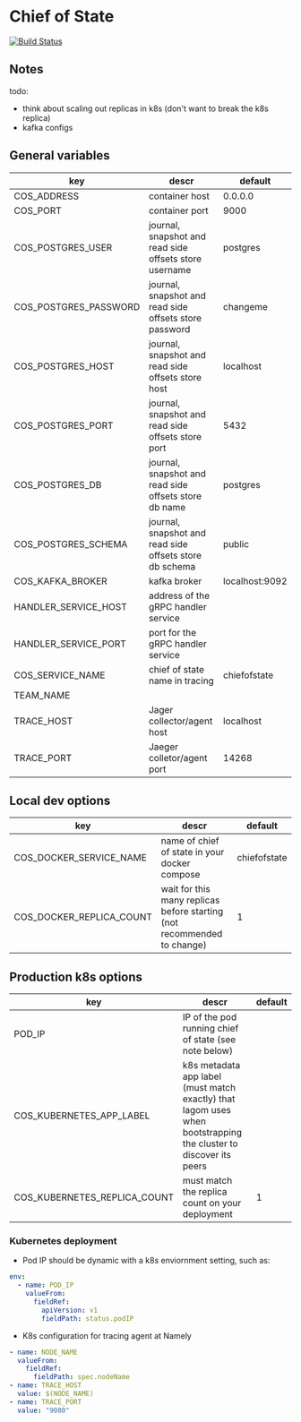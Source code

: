 # Chief of State

[![Build Status](https://drone.namely.land/api/badges/namely/chief-of-state/status.svg)](https://drone.namely.land/namely/chief-of-state)

## Notes

todo:

- think about scaling out replicas in k8s (don't want to break the k8s replica)
- kafka configs

## General variables

| key | descr | default |
--- | --- | ---
COS_ADDRESS | container host | 0.0.0.0
COS_PORT | container port | 9000
COS_POSTGRES_USER | journal, snapshot and read side offsets store username | postgres
COS_POSTGRES_PASSWORD | journal, snapshot and read side offsets store password | changeme
COS_POSTGRES_HOST | journal, snapshot and read side offsets store host | localhost
COS_POSTGRES_PORT | journal, snapshot and read side offsets store port | 5432
COS_POSTGRES_DB | journal, snapshot and read side offsets store db name | postgres
COS_POSTGRES_SCHEMA | journal, snapshot and read side offsets store db schema | public
COS_KAFKA_BROKER | kafka broker | localhost:9092
HANDLER_SERVICE_HOST | address of the gRPC handler service | <none>
HANDLER_SERVICE_PORT | port for the gRPC handler service | <none>
COS_SERVICE_NAME | chief of state name in tracing | chiefofstate
TEAM_NAME | |
TRACE_HOST | Jager collector/agent host | localhost
TRACE_PORT | Jaeger colletor/agent port | 14268

## Local dev options

| key | descr | default |
--- | --- | ---
COS_DOCKER_SERVICE_NAME | name of chief of state in your docker compose | chiefofstate
COS_DOCKER_REPLICA_COUNT | wait for this many replicas before starting (not recommended to change) | 1

## Production k8s options

| key | descr | default |
--- | --- | ---
POD_IP | IP of the pod running chief of state (see note below) | <none>
COS_KUBERNETES_APP_LABEL | k8s metadata app label (must match exactly) that lagom uses when bootstrapping the cluster to discover its peers | <none>
COS_KUBERNETES_REPLICA_COUNT | must match the replica count on your deployment | 1

### Kubernetes deployment

- Pod IP should be dynamic with a k8s enviornment setting, such as:

```yaml
env:
  - name: POD_IP
    valueFrom:
      fieldRef:
        apiVersion: v1
        fieldPath: status.podIP
```

- K8s configuration for tracing agent at Namely

```yaml
- name: NODE_NAME
  valueFrom:
    fieldRef:
      fieldPath: spec.nodeName
- name: TRACE_HOST
  value: $(NODE_NAME)
- name: TRACE_PORT
  value: "9080"
```
